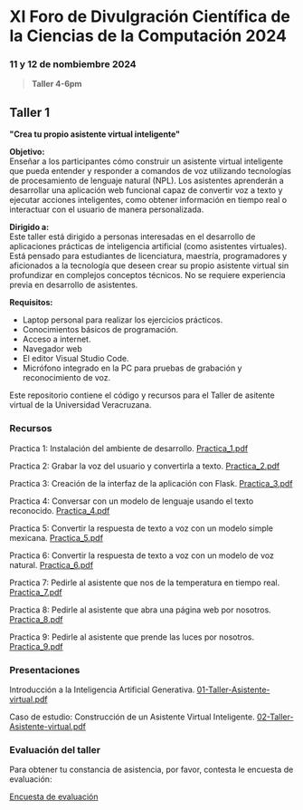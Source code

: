 # XI Foro de Divulgración Científica de la Ciencias de la Computación 2024

### 11 y 12 de nombiembre 2024

> **Taller 4-6pm**

## Taller 1
**"Crea tu propio asistente virtual inteligente"**

**Objetivo:**  
Enseñar a los participantes cómo construir un asistente virtual inteligente que pueda entender y responder a comandos de voz utilizando tecnologías de procesamiento de lenguaje natural (NPL). Los asistentes aprenderán a desarrollar una aplicación web funcional capaz de convertir voz a texto y ejecutar acciones inteligentes, como obtener información en tiempo real o interactuar con el usuario de manera personalizada.

**Dirigido a:**  
Este taller está dirigido a personas interesadas en el desarrollo de aplicaciones prácticas de inteligencia artificial (como asistentes virtuales). Está pensado para estudiantes de licenciatura, maestría, programadores y aficionados a la tecnología que deseen crear su propio asistente virtual sin profundizar en complejos conceptos técnicos. No se requiere experiencia previa en desarrollo de asistentes.

**Requisitos:**  
- Laptop personal para realizar los ejercicios prácticos.
- Conocimientos básicos de programación.
- Acceso a internet.
- Navegador web
- El editor Visual Studio Code.
- Micrófono integrado en la PC para pruebas de grabación y reconocimiento de voz.

Este repositorio contiene el código y recursos para el Taller de asitente virtual de la Universidad Veracruzana.

### Recursos

Practica 1: Instalación del ambiente de desarrollo.
[Practica_1.pdf](https://github.com/user-attachments/files/17694393/Practica_1.pdf)

Practica 2: Grabar la voz del usuario y convertirla a texto.
[Practica_2.pdf](https://github.com/user-attachments/files/17711415/Practica_2.pdf)

Practica 3: Creación de la interfaz de la aplicación con Flask.
[Practica_3.pdf](https://github.com/user-attachments/files/17710865/Practica_3.pdf)

Practica 4: Conversar con un modelo de lenguaje usando el texto reconocido.
[Practica_4.pdf](https://github.com/user-attachments/files/17710896/Practica_4.pdf)

Practica 5: Convertir la respuesta de texto a voz con un modelo simple mexicana.
[Practica_5.pdf](https://github.com/user-attachments/files/17722771/Practica_5.pdf)

Practica 6: Convertir la respuesta de texto a voz con un modelo de voz natural.
[Practica_6.pdf](https://github.com/user-attachments/files/17722772/Practica_6.pdf)

Practica 7: Pedirle al asistente que nos de la temperatura en tiempo real.
[Practica_7.pdf](https://github.com/user-attachments/files/17722773/Practica_7.pdf)

Practica 8: Pedirle al asistente que abra una página web por nosotros.
[Practica_8.pdf](https://github.com/user-attachments/files/17722774/Practica_8.pdf)

Practica 9: Pedirle al asistente que prende las luces por nosotros.
[Practica_9.pdf](https://github.com/user-attachments/files/17722775/Practica_9.pdf)

### Presentaciones

Introducción a la Inteligencia Artificial Generativa.
[01-Taller-Asistente-virtual.pdf](https://github.com/user-attachments/files/17722766/01-Taller-Asistente-virtual.pdf)

Caso de estudio: Construcción de un Asistente Virtual Inteligente.
[02-Taller-Asistente-virtual.pdf](https://github.com/user-attachments/files/17722767/02-Taller-Asistente-virtual.pdf)

### Evaluación del taller

Para obtener tu constancia de asistencia, por favor, contesta le encuesta de evaluación: 

[Encuesta de evaluación](https://docs.google.com/forms/d/e/1FAIpQLSdjTu60luKCVGmNqLFO3F5i_L68XcqHyJZYK2KzennZa3ob9A/viewform)


